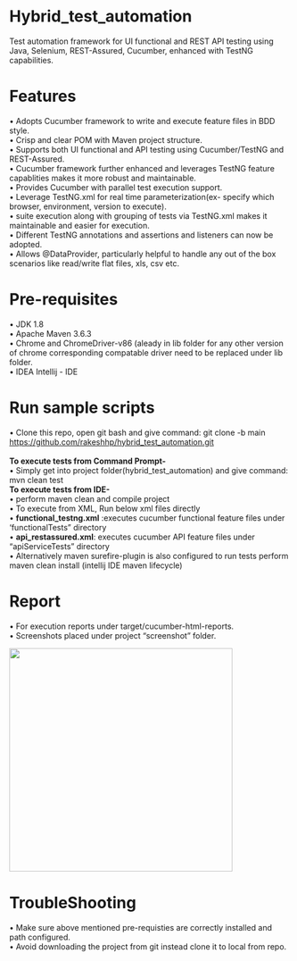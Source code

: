 # Hybrid_test_automation
Test automation framework for UI functional and REST API testing using Java, Selenium, REST-Assured, Cucumber, enhanced with TestNG capabilities.

# Features

•	Adopts Cucumber framework to write and execute feature files in BDD style.<br>
•	Crisp and clear POM with Maven project structure.<br>
•	Supports both UI functional and API testing using Cucumber/TestNG and REST-Assured.<br>
•	Cucumber framework further enhanced and leverages TestNG feature capablities makes it more robust and maintainable.<br>
•	Provides Cucumber with parallel test execution support.<br>
•	Leverage TestNG.xml for real time parameterization(ex- specify which browser, environment, version to execute).<br>
•	suite execution along with grouping of tests via TestNG.xml makes it maintainable and easier for execution.<br>
•	Different TestNG annotations and assertions and listeners can now be adopted.<br>
•	Allows @DataProvider, particularly helpful to handle any out of the box scenarios like read/write flat files, xls, csv etc.


# Pre-requisites

•	JDK 1.8<br>
•	Apache Maven 3.6.3<br>
•	Chrome and ChromeDriver-v86 (aleady in lib folder for any other version of chrome corresponding compatable driver need to be replaced under lib folder.<br>
•	IDEA Intellij - IDE

# Run sample scripts

•	Clone this repo, open git bash and give command: git clone -b main https://github.com/rakeshhp/hybrid_test_automation.git <br> <br>
<b>To execute tests from Command Prompt-</b> <br>
 • Simply get into project folder(hybrid_test_automation) and give command: mvn clean test<br>
<b>To execute tests from IDE-</b><br>
 • perform maven clean and compile project<br>
 •	To execute from XML, Run below xml files directly<br>
 • <b>functional_testng.xml</b> :executes cucumber functional feature files under ‘functionalTests” directory<br>
 • <b>api_restassured.xml</b>: executes cucumber API feature files under “apiServiceTests” directory<br>
 • Alternatively maven surefire-plugin is also configured to run tests perform maven clean install (intellij IDE maven lifecycle)<br>

# Report 

•	For execution reports under target/cucumber-html-reports.<br>
•	Screenshots placed under project “screenshot” folder.<br>

<image height="400" src="https://github.com/rakeshhp/hybrid_test_automation/blob/main/screenshots/cucmber_report_functional.PNG" />
<br>

# TroubleShooting
• Make sure above mentioned pre-requisties are correctly installed and path configured.<br>
• Avoid downloading the project from git instead clone it to local from repo.<br>
